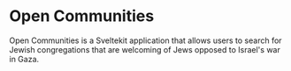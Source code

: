 # Open Communities

Open Communities is a Sveltekit application that allows users to search for Jewish congregations that are welcoming of Jews opposed to Israel's war in Gaza.
